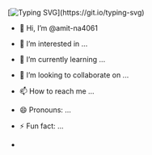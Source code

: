 [![Typing SVG](https://readme-typing-svg.demolab.com?font=Fira+Code&pause=1000&width=435&lines=%F0%9F%91%8B+Hey%2C+There!!+I+am+Amit+Nagaich.)](https://git.io/typing-svg)
- 👋 Hi, I’m @amit-na4061
- 👀 I’m interested in ...
- 🌱 I’m currently learning ...
- 💞️ I’m looking to collaborate on ...
- 📫 How to reach me ...
- 😄 Pronouns: ...
- ⚡ Fun fact: ...

- 

<!---
amit-na4061/amit-na4061 is a ✨ special ✨ repository because its `README.md` (this file) appears on your GitHub profile.
You can click the Preview link to take a look at your changes.
--->
